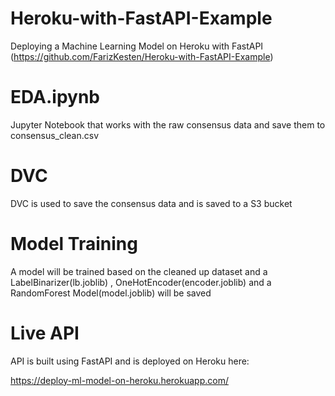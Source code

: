 # Heroku-with-FastAPI-Example
Deploying a Machine Learning Model on Heroku with FastAPI
(https://github.com/FarizKesten/Heroku-with-FastAPI-Example)

# EDA.ipynb

Jupyter Notebook that works with the raw consensus data and save them to consensus_clean.csv

# DVC

DVC is used to save the consensus data and is saved to a S3 bucket

# Model Training
A model will be trained based on the cleaned up dataset and a LabelBinarizer(lb.joblib) , OneHotEncoder(encoder.joblib) and a RandomForest Model(model.joblib) will be saved

# Live API

API is built using FastAPI and is deployed on Heroku here:

https://deploy-ml-model-on-heroku.herokuapp.com/
